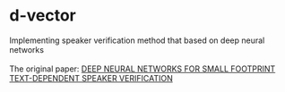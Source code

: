 # d-vector
Implementing speaker verification method that based on deep neural networks <br /> <br />
The original paper: [DEEP NEURAL NETWORKS FOR SMALL FOOTPRINT TEXT-DEPENDENT
SPEAKER VERIFICATION](https://static.googleusercontent.com/media/research.google.com/en//pubs/archive/41939.pdf) <br /> <br />

